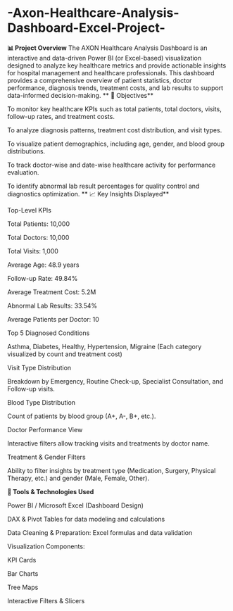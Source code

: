 # -Axon-Healthcare-Analysis-Dashboard-Excel-Project-
**📊 Project Overview**
The AXON Healthcare Analysis Dashboard is an interactive and data-driven Power BI (or Excel-based) visualization designed to analyze key healthcare metrics and provide actionable insights for hospital management and healthcare professionals.
This dashboard provides a comprehensive overview of patient statistics, doctor performance, diagnosis trends, treatment costs, and lab results to support data-informed decision-making.
**
🎯 Objectives**

To monitor key healthcare KPIs such as total patients, total doctors, visits, follow-up rates, and treatment costs.

To analyze diagnosis patterns, treatment cost distribution, and visit types.

To visualize patient demographics, including age, gender, and blood group distributions.

To track doctor-wise and date-wise healthcare activity for performance evaluation.

To identify abnormal lab result percentages for quality control and diagnostics optimization.
**
📈 Key Insights Displayed**

Top-Level KPIs

Total Patients: 10,000

Total Doctors: 10,000

Total Visits: 1,000

Average Age: 48.9 years

Follow-up Rate: 49.84%

Average Treatment Cost: 5.2M

Abnormal Lab Results: 33.54%

Average Patients per Doctor: 10

Top 5 Diagnosed Conditions

Asthma, Diabetes, Healthy, Hypertension, Migraine
(Each category visualized by count and treatment cost)

Visit Type Distribution

Breakdown by Emergency, Routine Check-up, Specialist Consultation, and Follow-up visits.

Blood Type Distribution

Count of patients by blood group (A+, A-, B+, etc.).

Doctor Performance View

Interactive filters allow tracking visits and treatments by doctor name.

Treatment & Gender Filters

Ability to filter insights by treatment type (Medication, Surgery, Physical Therapy, etc.) and gender (Male, Female, Other).

**🧮 Tools & Technologies Used**

Power BI / Microsoft Excel (Dashboard Design)

DAX & Pivot Tables for data modeling and calculations

Data Cleaning & Preparation: Excel formulas and data validation

Visualization Components:

KPI Cards

Bar Charts

Tree Maps

Interactive Filters & Slicers
